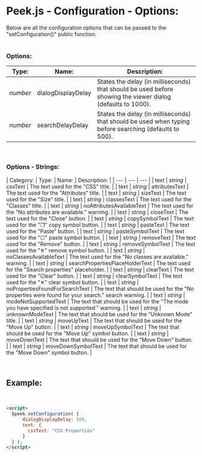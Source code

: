 # Peek.js - Configuration - Options:

Below are all the configuration options that can be passed to the "setConfiguration()" public function.
<br>
<br>


### Options:

| Type: | Name: | Description: |
| --- | --- | --- |
| *number* | dialogDisplayDelay | States the delay (in milliseconds) that should be used before showing the viewer dialog (defaults to 1000). |
| *number* | searchDelayDelay | States the delay (in milliseconds) that should be used when typing before searching (defaults to 500). |

<br/>


### Options - Strings:

| Category: | Type: | Name: | Description: |
| --- | --- | --- |
| text | *string* | cssText | The text used for the "CSS" title. |
| text | *string* | attributesText | The text used for the "Attributes" title. |
| text | *string* | sizeText | The text used for the "Size" title. |
| text | *string* | classesText | The text used for the "Classes" title. |
| text | *string* | noAttributesAvailableText | The text used for the "No attributes are available." warning. |
| text | *string* | closeText | The text used for the "Close" button. |
| text | *string* | copySymbolText | The text used for the "❐" copy symbol button. |
| text | *string* | pasteText | The text used for the "Paste" button. |
| text | *string* | pasteSymbolText | The text used for the "☐" paste symbol button. |
| text | *string* | removeText | The text used for the "Remove" button. |
| text | *string* | removeSymbolText | The text used for the "✕" remove symbol button. |
| text | *string* | noClassesAvailableText | The text used for the "No classes are available." warning. |
| text | *string* | searchPropertiesPlaceHolderText | The text used for the "Search properties" placeholder. |
| text | *string* | clearText | The text used for the "Clear" button. |
| text | *string* | clearSymbolText | The text used for the "✕" clear symbol button. |
| text | *string* | noPropertiesFoundForSearchText | The text that should be used for the "No properties were found for your search." search warning. |
| text | *string* | modeNotSupportedText | The text that should be used for the "The mode you have specified is not supported." warning. |
| text | *string* | unknownModeText | The text that should be used for the "Unknown Mode" title. |
| text | *string* | moveUpText | The text that should be used for the "Move Up" button. |
| text | *string* | moveUpSymbolText | The text that should be used for the "Move Up" symbol button. |
| text | *string* | moveDownText | The text that should be used for the "Move Down" button. |
| text | *string* | moveDownSymbolText | The text that should be used for the "Move Down" symbol button. |

<br/>


## Example:
<br/>

```markdown
<script> 
  $peek.setConfiguration( {
      dialogDisplayDelay: 500,
      text: {
        cssText: "CSS Properties"
      }
  } );
</script>
```